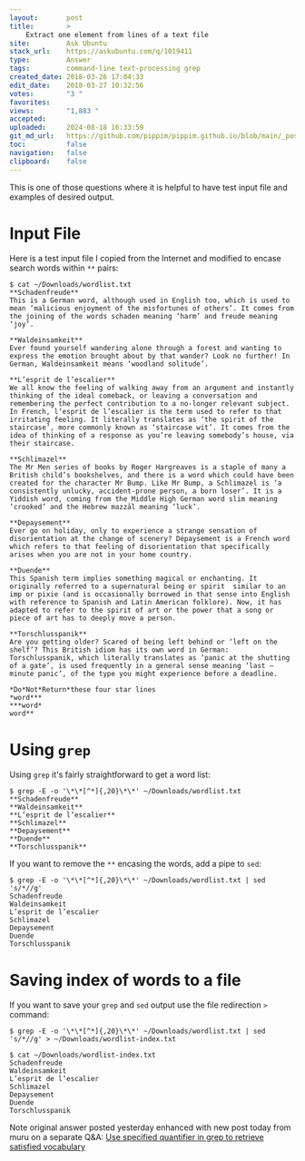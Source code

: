 ```yaml
---
layout:       post
title:        >
    Extract one element from lines of a text file
site:         Ask Ubuntu
stack_url:    https://askubuntu.com/q/1019411
type:         Answer
tags:         command-line text-processing grep
created_date: 2018-03-26 17:04:33
edit_date:    2018-03-27 10:32:56
votes:        "3 "
favorites:    
views:        "1,883 "
accepted:     
uploaded:     2024-08-18 16:33:59
git_md_url:   https://github.com/pippim/pippim.github.io/blob/main/_posts/2018/2018-03-26-Extract-one-element-from-lines-of-a-text-file.md
toc:          false
navigation:   false
clipboard:    false
---
```


This is one of those questions where it is helpful to have test input file and examples of desired output.

# Input File

Here is a test input file I copied from the Internet and modified to encase search words within `**` pairs:

``` 
$ cat ~/Downloads/wordlist.txt
**Schadenfreude**
This is a German word, although used in English too, which is used to mean ‘malicious enjoyment of the misfortunes of others’. It comes from the joining of the words schaden meaning ‘harm’ and freude meaning ‘joy’.

**Waldeinsamkeit**
Ever found yourself wandering alone through a forest and wanting to express the emotion brought about by that wander? Look no further! In German, Waldeinsamkeit means ‘woodland solitude’.

**L’esprit de l’escalier**
We all know the feeling of walking away from an argument and instantly thinking of the ideal comeback, or leaving a conversation and remembering the perfect contribution to a no-longer relevant subject. In French, l’esprit de l’escalier is the term used to refer to that irritating feeling. It literally translates as ‘the spirit of the staircase’, more commonly known as ‘staircase wit’. It comes from the idea of thinking of a response as you’re leaving somebody’s house, via their staircase.

**Schlimazel**
The Mr Men series of books by Roger Hargreaves is a staple of many a British child’s bookshelves, and there is a word which could have been created for the character Mr Bump. Like Mr Bump, a Schlimazel is ‘a consistently unlucky, accident-prone person, a born loser’. It is a Yiddish word, coming from the Middle High German word slim meaning ‘crooked’ and the Hebrew mazzāl meaning ‘luck’.

**Depaysement**
Ever go on holiday, only to experience a strange sensation of disorientation at the change of scenery? Dépaysement is a French word which refers to that feeling of disorientation that specifically arises when you are not in your home country.

**Duende**
This Spanish term implies something magical or enchanting. It originally referred to a supernatural being or spirit  similar to an imp or pixie (and is occasionally borrowed in that sense into English with reference to Spanish and Latin American folklore). Now, it has adapted to refer to the spirit of art or the power that a song or piece of art has to deeply move a person.

**Torschlusspanik**
Are you getting older? Scared of being left behind or ‘left on the shelf’? This British idiom has its own word in German: Torschlusspanik, which literally translates as ‘panic at the shutting of a gate’, is used frequently in a general sense meaning ‘last –minute panic’, of the type you might experience before a deadline.

*Do*Not*Return*these four star lines
*word***
***word*
word**
```

# Using `grep`

Using `grep` it's fairly straightforward to get a word list:

``` 
$ grep -E -o '\*\*[^*]{,20}\*\*' ~/Downloads/wordlist.txt
**Schadenfreude**
**Waldeinsamkeit**
**L’esprit de l’escalier**
**Schlimazel**
**Depaysement**
**Duende**
**Torschlusspanik**
```

If you want to remove the `**` encasing the words, add a pipe to `sed`:

``` 
$ grep -E -o '\*\*[^*]{,20}\*\*' ~/Downloads/wordlist.txt | sed 's/*//g'
Schadenfreude
Waldeinsamkeit
L’esprit de l’escalier
Schlimazel
Depaysement
Duende
Torschlusspanik
```

# Saving index of words to a file

If you want to save your `grep` and `sed` output use the file redirection `>` command:

``` 
$ grep -E -o '\*\*[^*]{,20}\*\*' ~/Downloads/wordlist.txt | sed 's/*//g' > ~/Downloads/wordlist-index.txt

$ cat ~/Downloads/wordlist-index.txt
Schadenfreude
Waldeinsamkeit
L’esprit de l’escalier
Schlimazel
Depaysement
Duende
Torschlusspanik
```

Note original answer posted yesterday enhanced with new post today from muru on a separate Q&A: [Use specified quantifier in grep to retrieve satisfied vocabulary][1]


  [1]: https://askubuntu.com/questions/1019528/use-specified-quantifier-in-grep-to-retrieve-satisfied-vocabulary/1019532#1019532
